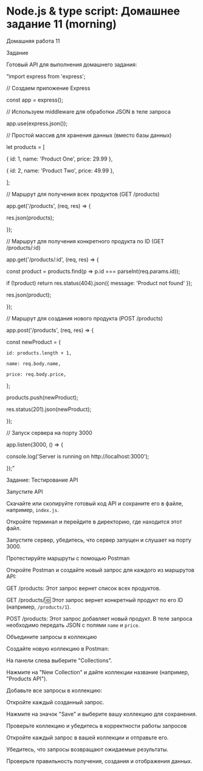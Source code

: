 # Node.js & type script: Домашнее задание 11 (morning)

Домашняя работа 11

Задание

Готовый API для выполнения домашнего задания:

“import express from 'express';

// Создаем приложение Express

const app = express();

// Используем middleware для обработки JSON в теле запроса

app.use(express.json());

// Простой массив для хранения данных (вместо базы данных)

let products = [

{ id: 1, name: 'Product One', price: 29.99 },

{ id: 2, name: 'Product Two', price: 49.99 },

];

// Маршрут для получения всех продуктов (GET /products)

app.get('/products', (req, res) => {

res.json(products);

});

// Маршрут для получения конкретного продукта по ID (GET /products/:id)

app.get('/products/:id', (req, res) => {

const product = products.find(p => p.id === parseInt(req.params.id));

if (!product) return res.status(404).json({ message: 'Product not found' });

res.json(product);

});

// Маршрут для создания нового продукта (POST /products)

app.post('/products', (req, res) => {

const newProduct = {

    id: products.length + 1,

    name: req.body.name,

    price: req.body.price,

};

products.push(newProduct);

res.status(201).json(newProduct);

});

// Запуск сервера на порту 3000

app.listen(3000, () => {

console.log('Server is running on http://localhost:3000');

});”

Задание: Тестирование API

Запустите API

Скачайте или скопируйте готовый код API и сохраните его в файле, например, `index.js`.

Откройте терминал и перейдите в директорию, где находится этот файл.

Запустите сервер, убедитесь, что сервер запущен и слушает на порту 3000.

Протестируйте маршруты с помощью Postman

Откройте Postman и создайте новый запрос для каждого из маршрутов API:

GET /products: Этот запрос вернет список всех продуктов.

GET /products/:id: Этот запрос вернет конкретный продукт по его ID (например, `/products/1`).

POST /products: Этот запрос добавляет новый продукт. В теле запроса необходимо передать JSON с полями `name` и `price`.

Объедините запросы в коллекцию

Создайте новую коллекцию в Postman:

На панели слева выберите "Collections".

Нажмите на "New Collection" и дайте коллекции название (например, "Products API").

Добавьте все запросы в коллекцию:

Откройте каждый созданный запрос.

Нажмите на значок "Save" и выберите вашу коллекцию для сохранения.

Проверьте коллекцию и убедитесь в корректности работы запросов

Откройте каждый запрос в вашей коллекции и отправьте его.

Убедитесь, что запросы возвращают ожидаемые результаты.

Проверьте правильность получения, создания и отображения данных.
